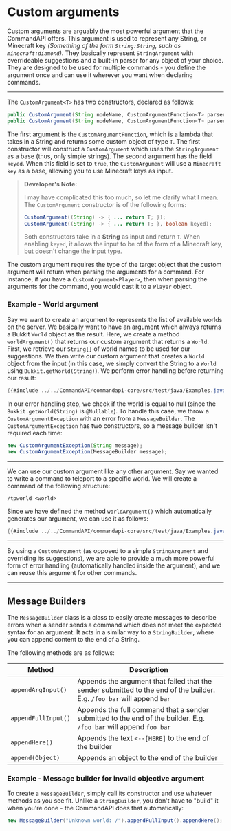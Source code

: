 # Custom arguments

Custom arguments are arguably the most powerful argument that the CommandAPI offers. This argument is used to represent any String, or Minecraft key _(Something of the form `String:String`, such as `minecraft:diamond`)_. They basically represent `StringArgument` with overrideable suggestions and a built-in parser for any object of your choice. They are designed to be used for multiple commands - you define the argument once and can use it wherever you want when declaring commands.

-----

The `CustomArgument<T>` has two constructors, declared as follows:

```java
public CustomArgument(String nodeName, CustomArgumentFunction<T> parser);
public CustomArgument(String nodeName, CustomArgumentFunction<T> parser, boolean keyed);
```

The first argument is the `CustomArgumentFunction`, which is a lambda that takes in a String and returns some custom object of type `T`. The first constructor will construct a `CustomArgument` which uses the `StringArgument` as a base (thus, only simple strings). The second argument has the field `keyed`. When this field is set to `true`, the `CustomArgument` will use a `Minecraft key` as a base, allowing you to use Minecraft keys as input.

> **Developer's Note:**
>
> I may have complicated this too much, so let me clarify what I mean. The `CustomArgument` constructor is of the following forms:
>
> ```java
> CustomArgument((String) -> { ... return T; });
> CustomArgument((String) -> { ... return T; }, boolean keyed);
> ```
>
> Both constructors take in a **String** as input and return `T`. When enabling `keyed`, it allows the input to be of the form of a Minecraft key, but doesn't change the input type.

The custom argument requires the type of the target object that the custom argument will return when parsing the arguments for a command. For instance, if you have a `CustomArgument<Player>`, then when parsing the arguments for the command, you would cast it to a `Player` object.

<div class="example">

### Example - World argument

Say we want to create an argument to represents the list of available worlds on the server. We basically want to have an argument which always returns a Bukkit `World` object as the result. Here, we create a method `worldArgument()` that returns our custom argument that returns a `World`. First, we retrieve our `String[]` of world names to be used for our suggestions. We then write our custom argument that creates a `World` object from the input (in this case, we simply convert the String to a `World` using `Bukkit.getWorld(String)`). We perform error handling before returning our result:

```java
{{#include ../../CommandAPI/commandapi-core/src/test/java/Examples.java:customarguments2}}
```

In our error handling step, we check if the world is equal to null (since the `Bukkit.getWorld(String)` is `@Nullable`). To handle this case, we throw a `CustomArgumentException` with an error from a `MessageBuilder`. The `CustomArgumentException` has two constructors, so a message builder isn't required each time:

```java
new CustomArgumentException(String message);
new CustomArgumentException(MessageBuilder message);
```

-----

We can use our custom argument like any other argument. Say we wanted to write a command to teleport to a specific world. We will create a command of the following structure:

```
/tpworld <world>
```

Since we have defined the method `worldArgument()` which automatically generates our argument, we can use it as follows:

```java
{{#include ../../CommandAPI/commandapi-core/src/test/java/Examples.java:customarguments}}
```

-----

By using a `CustomArgument` (as opposed to a simple `StringArgument` and overriding its suggestions), we are able to provide a much more powerful form of error handling (automatically handled inside the argument), and we can reuse this argument for other commands.

</div>

-----

## Message Builders

The `MessageBuilder` class is a class to easily create messages to describe errors when a sender sends a command which does not meet the expected syntax for an argument. It acts in a similar way to a `StringBuilder`, where you can append content to the end of a String.

The following methods are as follows:

| Method | Description |
| ------ | ----------- |
| `appendArgInput()` | Appends the argument that failed that the sender submitted to the end of the builder. E.g. `/foo bar` will append `bar` |
| `appendFullInput()` | Appends the full command that a sender submitted to the end of the builder. E.g. `/foo bar` will append `foo bar` |
| `appendHere()` | Appends the text `<--[HERE]` to the end of the builder |
| `append(Object)`| Appends an object to the end of the builder |

<div class="example">

### Example - Message builder for invalid objective argument

To create a `MessageBuilder`, simply call its constructor and use whatever methods as you see fit. Unlike a `StringBuilder`, you don't have to "build" it when you're done - the CommandAPI does that automatically:

```java
new MessageBuilder("Unknown world: /").appendFullInput().appendHere();
```

</div>
